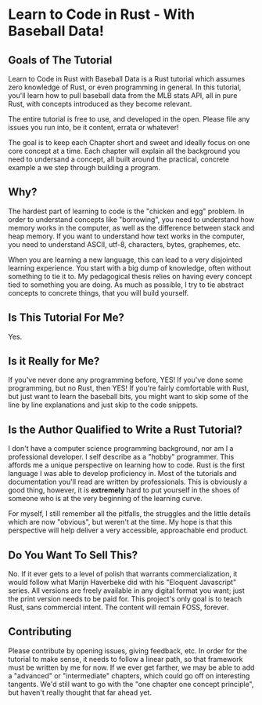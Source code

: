 # Learn to Code in Rust - With Baseball Data!

## Goals of The Tutorial

Learn to Code in Rust with Baseball Data is a Rust tutorial which assumes zero knowledge of Rust, or even programming in general. In this tutorial, you'll learn how to pull baseball data from the MLB stats API, all in pure Rust, with concepts introduced as they become relevant.

The entire tutorial is free to use, and developed in the open. Please file any issues you run into, be it content, errata or whatever!

The goal is to keep each Chapter short and sweet and ideally focus on one core concept at a time. Each chapter will explain all the background you need to undersand a concept, all built around the practical, concrete example a we step through building a program.

## Why?

The hardest part of learning to code is the "chicken and egg" problem. In order to understand concepts like "borrowing", you need to understand how memory works in the computer, as well as the difference between stack and heap memory. If you want to understand how text works in the computer, you need to understand ASCII, utf-8, characters, bytes, graphemes, etc.

When you are learning a new language, this can lead to a very disjointed learning experience. You start with a big dump of knowledge, often without something to tie it to. My pedagogical thesis relies on having every concept tied to something you are doing. As much as possible, I try to tie abstract concepts to concrete things, that you will build yourself.

## Is This Tutorial For Me?

Yes.

## Is it Really for Me?

If you've never done any programming before, YES! If you've done some programming, but no Rust, then YES! If you're fairly comfortable with Rust, but just want to learn the baseball bits, you might want to skip some of the line by line explanations and just skip to the code snippets.

## Is the Author Qualified to Write a Rust Tutorial?

I don't have a computer science programming background, nor am I a professional developer. I self describe as a "hobby" programmer. This affords me a unique perspective on learning how to code. Rust is the first language I was able to develop proficiency in. Most of the tutorials and documentation you'll read are written by professionals. This is obviously a good thing, however, it is **extremely** hard to put yourself in the shoes of someone who is at the very beginning of the learning curve.

For myself, I still remember all the pitfalls, the struggles and the little details which are now "obvious", but weren't at the time. My hope is that this perspective will help deliver a very accessible, approachable end product.

## Do You Want To Sell This?

No. If it ever gets to a level of polish that warrants commercialization, it would follow what Marijn Haverbeke did with his "Eloquent Javascript" series. All versions are freely available in any digital format you want; just the print version needs to be paid for. This project's only goal is to teach Rust, sans commercial intent. The content will remain FOSS, forever.

## Contributing

Please contribute by opening issues, giving feedback, etc. In order for the tutorial to make sense, it needs to follow a linear path, so that framework must be written by me for now. If we ever get farther, we may be able to add a "advanced" or "intermediate" chapters, which could go off on interesting tangents. We'd still want to go with the "one chapter one concept principle", but haven't really thought that far ahead yet.

